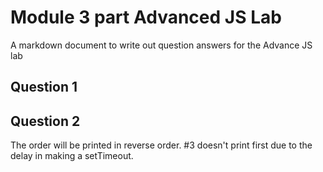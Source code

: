 # Module 3 part Advanced JS Lab

A markdown document to write out question answers for the Advance JS lab

## Question 1

## Question 2

The order will be printed in reverse order. #3 doesn't print first due to the delay in making a setTimeout.

